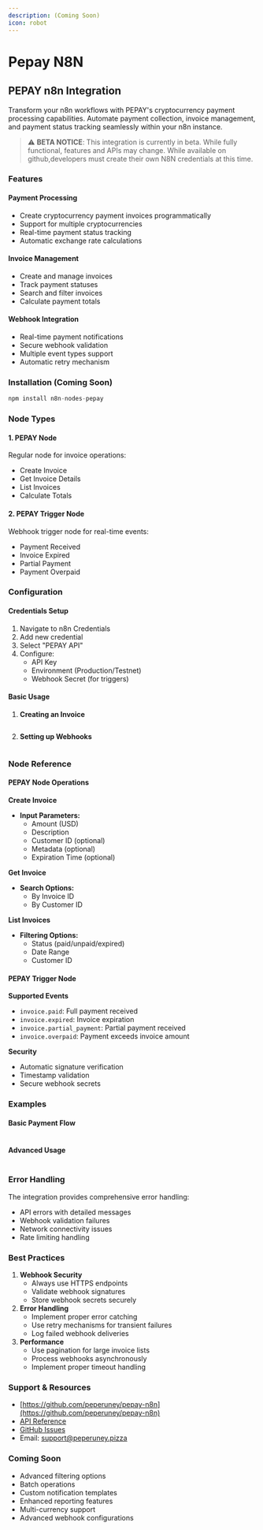 ```yaml
---
description: (Coming Soon)
icon: robot
---
```


# Pepay N8N

## PEPAY n8n Integration

Transform your n8n workflows with PEPAY's cryptocurrency payment processing capabilities. Automate payment collection, invoice management, and payment status tracking seamlessly within your n8n instance.

> ⚠️ **BETA NOTICE**: This integration is currently in beta. While fully functional, features and APIs may change. While available on github,developers must create their own N8N credentials at this time.&#x20;

### Features

#### Payment Processing

* Create cryptocurrency payment invoices programmatically
* Support for multiple cryptocurrencies
* Real-time payment status tracking
* Automatic exchange rate calculations

#### Invoice Management

* Create and manage invoices
* Track payment statuses
* Search and filter invoices
* Calculate payment totals

#### Webhook Integration

* Real-time payment notifications
* Secure webhook validation
* Multiple event types support
* Automatic retry mechanism

### Installation (Coming Soon)

```javascript
npm install n8n-nodes-pepay
```

### Node Types

#### 1. PEPAY Node

Regular node for invoice operations:

* Create Invoice
* Get Invoice Details
* List Invoices
* Calculate Totals

#### 2. PEPAY Trigger Node

Webhook trigger node for real-time events:

* Payment Received
* Invoice Expired
* Partial Payment
* Payment Overpaid

### Configuration

#### Credentials Setup

1. Navigate to n8n Credentials
2. Add new credential
3. Select "PEPAY API"
4. Configure:
   * API Key
   * Environment (Production/Testnet)
   * Webhook Secret (for triggers)

#### Basic Usage

1. **Creating an Invoice**

```typescript


```

2. **Setting up Webhooks**

```typescript
```

### Node Reference

#### PEPAY Node Operations

**Create Invoice**

* **Input Parameters:**
  * Amount (USD)
  * Description
  * Customer ID (optional)
  * Metadata (optional)
  * Expiration Time (optional)

**Get Invoice**

* **Search Options:**
  * By Invoice ID
  * By Customer ID

**List Invoices**

* **Filtering Options:**
  * Status (paid/unpaid/expired)
  * Date Range
  * Customer ID

#### PEPAY Trigger Node

**Supported Events**

* `invoice.paid`: Full payment received
* `invoice.expired`: Invoice expiration
* `invoice.partial_payment`: Partial payment received
* `invoice.overpaid`: Payment exceeds invoice amount

**Security**

* Automatic signature verification
* Timestamp validation
* Secure webhook secrets

### Examples

#### Basic Payment Flow

```typescript
```

#### Advanced Usage

```typescript
```

### Error Handling

The integration provides comprehensive error handling:

* API errors with detailed messages
* Webhook validation failures
* Network connectivity issues
* Rate limiting handling

### Best Practices

1. **Webhook Security**
   * Always use HTTPS endpoints
   * Validate webhook signatures
   * Store webhook secrets securely
2. **Error Handling**
   * Implement proper error catching
   * Use retry mechanisms for transient failures
   * Log failed webhook deliveries
3. **Performance**
   * Use pagination for large invoice lists
   * Process webhooks asynchronously
   * Implement proper timeout handling

### Support & Resources

* [https://github.com/peperuney/pepay-n8n](https://github.com/peperuney/pepay-n8n)
* [API Reference](pepay-api.md)
* [GitHub Issues](https://github.com/peperuney/pepay-n8n)
* Email: support@peperuney.pizza

### Coming Soon

* Advanced filtering options
* Batch operations
* Custom notification templates
* Enhanced reporting features
* Multi-currency support
* Advanced webhook configurations
